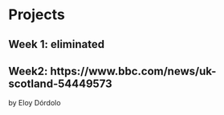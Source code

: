 <h1>Projects</h1>

<h2>Week 1: eliminated</h2> 

<h2>Week2: https://www.bbc.com/news/uk-scotland-54449573</h2>


<p>by Eloy Dórdolo</p>